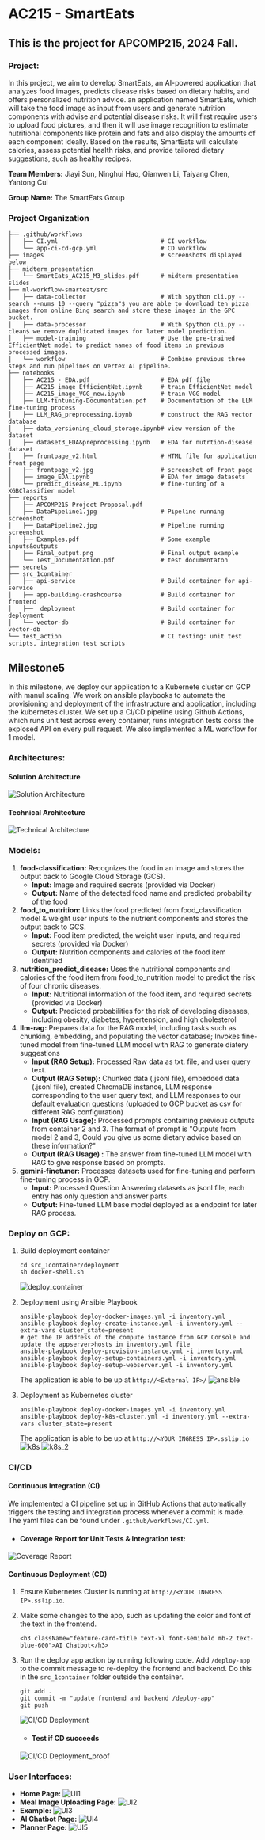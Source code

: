 # AC215 - SmartEats 
## This is the project for APCOMP215, 2024 Fall. 

### Project:
In this project, we aim to develop SmartEats, an AI-powered application that analyzes food images, predicts disease risks based on dietary habits, and offers personalized nutrition advice. 
an application named SmartEats, which will take the food image as input from users and generate nutrition components with advise and potential disease risks. It will first require users to upload food pictures, and then it will use image recognition to estimate nutritional components like protein and fats and also display the amounts of each
component ideally. Based on the results, SmartEats will calculate calories, assess potential health risks, and provide tailored dietary suggestions, such as healthy recipes.

**Team Members:**
Jiayi Sun, Ninghui Hao, Qianwen Li, Taiyang Chen, Yantong Cui

**Group Name:**
The SmartEats Group

### Project Organization
```
├── .github/workflows
│   ├── CI.yml                             # CI workflow
│   └── app-ci-cd-gcp.yml                  # CD workflow
├── images                                 # screenshots displayed below
├── midterm_presentation
│   └── SmartEats_AC215_M3_slides.pdf      # midterm presentation slides
├── ml-workflow-smarteat/src
│   ├── data-collector                     # With $python cli.py --search --nums 10 --query "pizza"$ you are able to download ten pizza images from online Bing search and store these images in the GPC bucket.
│   ├── data-processor                     # With $python cli.py --clean$ we remove duplicated images for later model prediction.
│   ├── model-training                     # Use the pre-trained EfficientNet model to predict names of food items in previous processed images.
│   └── workflow                           # Combine previous three steps and run pipelines on Vertex AI pipeline.
├── notebooks
│   ├── AC215 - EDA.pdf                    # EDA pdf file
│   ├── AC215_image_EfficientNet.ipynb     # train EfficientNet model
│   ├── AC215_image_VGG_new.ipynb          # train VGG model
│   ├── LLM-fintuning-Documentation.pdf    # Documentation of the LLM fine-tuning process
│   ├── LLM_RAG_preprocessing.ipynb        # construct the RAG vector database
│   ├── data_versioning_cloud_storage.ipynb# view version of the dataset
│   ├── dataset3_EDA&preprocessing.ipynb   # EDA for nutrtion-disease dataset
│   ├── frontpage_v2.html                  # HTML file for application front page
│   ├── frontpage_v2.jpg                   # screenshot of front page
│   ├── image_EDA.ipynb                    # EDA for image datasets
│   └── predict_disease_ML.ipynb           # fine-tuning of a XGBClassifier model
├── reports
│   ├── APCOMP215 Project Proposal.pdf
│   ├── DataPipeline1.jpg                  # Pipeline running screenshot
│   ├── DataPipeline2.jpg                  # Pipeline running screenshot
│   ├── Examples.pdf                       # Some example inputs&outputs
│   ├── Final_output.png                   # Final output example
│   └── Test_Documentation.pdf             # test documentaton
├── secrets
├── src_1container
│   ├── api-service                        # Build container for api-service
│   ├── app-building-crashcourse           # Build container for frontend     
│   ├──  deployment                        # Build container for deployment
│   └── vector-db                          # Build container for vector-db
└── test_action                            # CI testing: unit test scripts, integration test scripts

```

## Milestone5 

In this milestone, we deploy our application to a Kubernete cluster on GCP with manul scaling. We work on ansible playbooks to automate the provisioning and deployment of the infrastructure and application, including the kubernetes cluster. We set up a CI/CD pipeline using Github Actions, which runs unit test across every container, runs integration tests corss the explosed API on every pull request. We also implemented a ML workflow for 1 model. 

### Architectures:
#### Solution Architecture
![Solution Architecture](images/solution.jpg)
#### Technical Architecture
![Technical Architecture](images/tech.jpg)


### Models:
1. **food-classification:** Recognizes the food in an image and stores the output back to Google Cloud Storage (GCS).
    - **Input:** Image and required secrets (provided via Docker)
    - **Output:** Name of the detected food name and predicted probability of the food
2. **food_to_nutrition:** Links the food predicted from food_classification model & weight user inputs to the nutrient components and stores the output back to GCS.
    - **Input:** Food item predicted, the weight user inputs, and required secrets (provided via Docker)
    - **Output:** Nutrition components and calories of the food item identified
3. **nutrition_predict_disease:** Uses the nutritional components and calories of the food item from food_to_nutrition model to predict the risk of four chronic diseases. 
    - **Input:** Nutritional information of the food item, and required secrets (provided via Docker)
    - **Output:** Predicted probabilities for the risk of developing diseases, including obesity, diabetes, hypertension, and high cholesterol
4. **llm-rag:** Prepares data for the RAG model, including tasks such as chunking, embedding, and populating the vector database; Invokes fine-tuned model from fine-tuned LLM model with RAG to generate diatery suggestions
    - **Input (RAG Setup):** Processed Raw data as txt. file, and user query text.
    - **Output (RAG Setup):** Chunked data (.jsonl file), embedded data (.jsonl file), created ChromaDB instance, LLM response corresponding to the user query text, and LLM responses to our default evaluation questions (uploaded to GCP bucket as csv for different RAG configuration)
    - **Input (RAG Usage):** Processed prompts containing previous outputs from container 2 and 3. The format of prompt is "Outputs from model 2 and 3, Could you give us some dietary advice based on these information?"
    - **Output (RAG Usage) :** The answer from fine-tuned LLM model with RAG to give response based on prompts.
5.  **gemini-finetuner:** Processes datasets used for fine-tuning and perform fine-tuning process in GCP.
    - **Input:** Processed Question Answering datasets as jsonl file, each entry has only question and answer parts.
    - **Output:** Fine-tuned LLM base model deployed as a endpoint for later RAG process.
      

### Deploy on GCP:
1. Build deployment container
    ```
    cd src_1container/deployment
    sh docker-shell.sh
    ```
    ![deploy_container](images/deploy_container.png)
   
2. Deployment using Ansible Playbook 
    ```
    ansible-playbook deploy-docker-images.yml -i inventory.yml 
    ansible-playbook deploy-create-instance.yml -i inventory.yml --extra-vars cluster_state=present
    # get the IP address of the compute instance from GCP Console and update the appserver>hosts in inventory.yml file
    ansible-playbook deploy-provision-instance.yml -i inventory.yml
    ansible-playbook deploy-setup-containers.yml -i inventory.yml
    ansible-playbook deploy-setup-webserver.yml -i inventory.yml
    ```
    The application is able to be up at `http://<External IP>/`
   ![ansible](images/ansible.png)
   
4. Deployment as Kubernetes cluster
   ```
   ansible-playbook deploy-docker-images.yml -i inventory.yml 
   ansible-playbook deploy-k8s-cluster.yml -i inventory.yml --extra-vars cluster_state=present
   ```
   The application is able to be up at `http://<YOUR INGRESS IP>.sslip.io`
   ![k8s](images/k8s_1.png)
   ![k8s_2](images/k8s_2.png)
   
### CI/CD
#### Continuous Integration (CI)
We implemented a CI pipeline set up in GitHub Actions that automatically triggers the testing and integration process whenever a commit is made. 
The yaml files can be found under `.github/workflows/CI.yml`.

 - #### Coverage Report for Unit Tests & Integration test:
![Coverage Report](images/Coverage-report.png)

#### Continuous Deployment (CD)
1. Ensure Kubernetes Cluster is running at `http://<YOUR INGRESS IP>.sslip.io`.
2. Make some changes to the app, such as updating the color and font of the text in the frontend.
    ```
    <h3 className="feature-card-title text-xl font-semibold mb-2 text-blue-600">AI Chatbot</h3>
    ```
3. Run the deploy app action by running following code. Add `/deploy-app` to the commit message to re-deploy the frontend and backend. Do this in the `src_1container` folder outside the container.
    ```
    git add .
    git commit -m "update frontend and backend /deploy-app"
    git push
    ```
    ![CI/CD Deployment](images/ci_cd_deployment.png)

    - #### Test if CD succeeds
    ![CI/CD Deployment_proof](images/cd_blud.png)

### User Interfaces:
- **Home Page:**
![UI1](images/UI1.png)
- **Meal Image Uploading Page:**
![UI2](images/UI2.png)
- **Example:**
![UI3](images/UI3.png)
- **AI Chatbot Page:**
![UI4](images/UI4.png)
- **Planner Page:**
![UI5](images/UI5.png)



